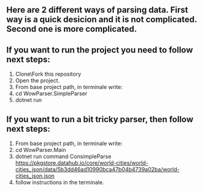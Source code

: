 ## Here are 2 different ways of parsing data. First way is a quick desicion and it is not complicated. Second one is more complicated.
## If you want to run the project you need to follow next steps:
1. Clone\Fork this repository
1. Open the project.
1. From base project path, in terminale write:
  1. cd WowParser.SimpleParser
  1. dotnet run

## If you want to run a bit tricky parser, then follow next steps:
1. From base project path, in terminale write:
  1. cd WowParser.Main
  1. dotnet run command ConsimpleParse https://pkgstore.datahub.io/core/world-cities/world-cities_json/data/5b3dd46ad10990bca47b04b4739a02ba/world-cities_json.json
  1. follow instructions in the terminale.
